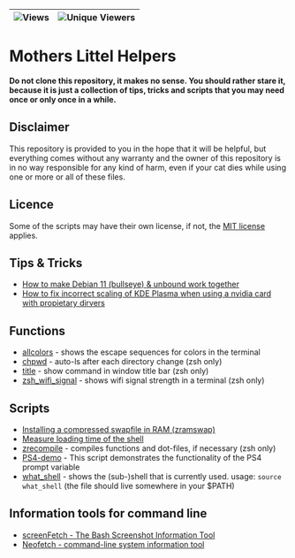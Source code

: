 | ![Views](https://img.shields.io/endpoint?color=green&label=Views&logoColor=red&style=plastic&url=https%3A%2F%2Fhits.dwyl.com%2FTomfromBerlin%2Fmothers-little-helpers) | ![Unique Viewers](https://img.shields.io/endpoint?color=green&label=Unique%20Viewers&logoColor=pink&style=plastic&url=https%3A%2F%2Fhits.dwyl.com%2FTomfromBerlin%2Fmothers-little-helpers%3Fshow%3Dunique) |
|-|-|

# Mothers Littel Helpers

**Do not clone this repository, it makes no sense. You should rather stare it, because it is just a collection of tips, tricks and scripts that you may need once or only once in a while.**

## Disclaimer

This repository is provided to you in the hope that it will be helpful, but everything comes without any warranty and the owner of this repository is in no way responsible for any kind of harm, even if your cat dies while using one or more or all of these files.

## Licence

Some of the scripts may have their own license, if not, the [MIT license](https://opensource.org/license/mit/) applies.

## Tips & Tricks

- [How to make Debian 11 (bullseye) & unbound work together](/../../../../TomfromBerlin/Debian-Pihole-Unbound)
- [How to fix incorrect scaling of KDE Plasma when using a nvidia card with propietary dirvers](helpers/kde-nvidia/kde-nvidia.md)

## Functions

- [allcolors](helpers/scripts/functions/allcolors) - shows the escape sequences for colors in the terminal
- [chpwd](helpers/scripts/functions/chpwd) - auto-ls after each directory change (zsh only)
- [title](helpers/scripts/funtions/title) - show command in window title bar (zsh only)
- [zsh_wifi_signal](helpers/scripts/functions/zsh_wifi_signal) - shows wifi signal strength in a terminal (zsh only)

## Scripts

- [Installing a compressed swapfile in RAM (zramswap)](helpers/scripts/zramswap/zramswap.md)
- [Measure loading time of the shell](helpers/scripts/zlt/shlt.md)
- [zrecompile](https://github.com/TomfromBerlin/mothers-little-helpers/blob/main/helpers/scripts/misc/zrecompile) - compiles functions and dot-files, if necessary (zsh only)
- [PS4-demo](helpers/scripts/misc/PS4_demo.sh) - This script demonstrates the functionality of the PS4 prompt variable
- [what_shell](helpers/scripts/misc/what_shell) - shows the (sub-)shell that is currently used. usage: `source what_shell` (the file should live somewhere in your $PATH)

## Information tools for command line

- [screenFetch - The Bash Screenshot Information Tool](https://github.com/KittyKatt/screenFetch)
- [Neofetch - command-line system information tool](https://github.com/dylanaraps/neofetch)
